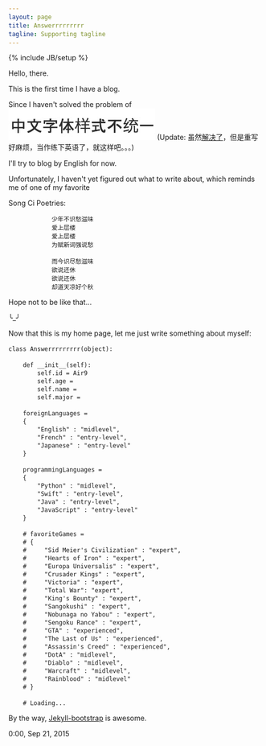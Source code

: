 ```yaml
---
layout: page
title: Answerrrrrrrrr
tagline: Supporting tagline
---
```

{% include JB/setup %}

Hello, there.

This is the first time I have a blog.

Since I haven't solved the problem of
![中文字体样式不统一](res/index/ch.jpg)
(Update: 虽然[解决了](https://answerrrrrrrrr.github.io/2015/09/23/%E8%A7%A3%E5%86%B3%E4%B8%AD%E6%96%87%E5%AD%97%E4%BD%93%E4%B8%8D%E7%BB%9F%E4%B8%80/)，但是重写好麻烦，当作练下英语了，就这样吧。。。)

I'll try to blog by English for now.


Unfortunately, I haven't yet figured out what to write about, which reminds me of one of my favorite 

Song Ci Poetries:
	
				少年不识愁滋味
				爱上层楼
				爱上层楼
				为赋新词强说愁
			
				而今识尽愁滋味
				欲说还休
				欲说还休
				却道天凉好个秋

Hope not to be like that...

╰_╯



Now that this is my home page, let me just write something about myself:

    class Answerrrrrrrrr(object):
        
        def __init__(self):
            self.id = Air9
            self.age = 
            self.name = 
            self.major = 
        
        foreignLanguages =
        {
            "English" : "midlevel",
            "French" : "entry-level",
            "Japanese" : "entry-level"
        }
        
        programmingLanguages =
        {
            "Python" : "midlevel",
            "Swift" : "entry-level",
            "Java" : "entry-level",
            "JavaScript" : "entry-level"
        }
        
        # favoriteGames =
        # {
        #     "Sid Meier's Civilization" : "expert",
        #     "Hearts of Iron" : "expert",
        #     "Europa Universalis" : "expert",
        #     "Crusader Kings" : "expert",
        #     "Victoria" : "expert",
        #     "Total War": "expert",
        #     "King's Bounty" : "expert",
        #     "Sangokushi" : "expert",
        #     "Nobunaga no Yabou" : "expert",
        #     "Sengoku Rance" : "expert",
        #     "GTA" : "experienced",
        #     "The Last of Us" : "experienced",
        #     "Assassin's Creed" : "experienced", 
        #     "DotA" : "midlevel",
        #     "Diablo" : "midlevel",
        #     "Warcraft" : "midlevel",
        #     "Rainblood" : "midlevel"
        # }
        
        # Loading...
            	
By the way, [Jekyll-bootstrap](http://jekyllbootstrap.com/) is awesome.

0:00, Sep 21, 2015
    	
    	
    	
    	
    	
    	
    	  
        
        